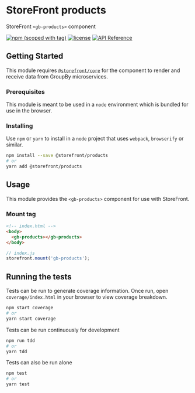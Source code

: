 # StoreFront products

StoreFront `<gb-products>` component

[![npm (scoped with tag)](https://img.shields.io/npm/v/@storefront/products.svg?style=flat-square)](https://www.npmjs.com/package/@storefront/products)
[![license](https://img.shields.io/github/license/mashape/apistatus.svg?style=flat-square)](https://choosealicense.com/licenses/mit/)
[![API Reference](https://img.shields.io/badge/API_reference-latest-blue.svg?style=flat-square)](https://groupby.github.io/storefront-products/)

## Getting Started

This module requires [`@storefront/core`](https://www.npmjs.com/package/@storefront/core) for the component to render
and receive data from GroupBy microservices.

### Prerequisites

This module is meant to be used in a `node` environment which is bundled for use in the browser.

### Installing

Use `npm` or `yarn` to install in a `node` project that uses `webpack`, `browserify` or similar.

```sh
npm install --save @storefront/products
# or
yarn add @storefront/products
```

## Usage

This module provides the `<gb-products>` component for use with StoreFront.

### Mount tag

```html
<!-- index.html -->
<body>
  <gb-products></gb-products>
</body>
```

```js
// index.js
storefront.mount('gb-products');
```

## Running the tests

Tests can be run to generate coverage information.
Once run, open `coverage/index.html` in your browser to view coverage breakdown.

```sh
npm start coverage
# or
yarn start coverage
```

Tests can be run continuously for development

```sh
npm run tdd
# or
yarn tdd
```

Tests can also be run alone

```sh
npm test
# or
yarn test
```
